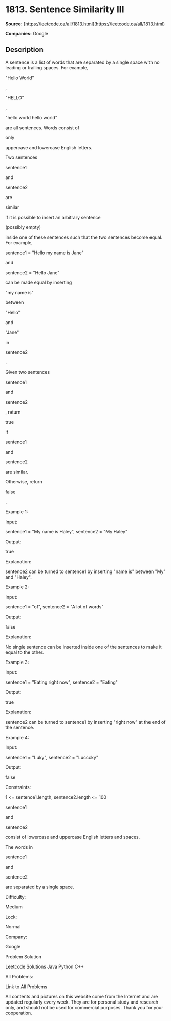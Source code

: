 # 1813. Sentence Similarity III

**Source:** [https://leetcode.ca/all/1813.html](https://leetcode.ca/all/1813.html)

**Companies:** Google

## Description

A sentence is a list of words that are separated by a single space with no leading or trailing spaces. For example,

"Hello World"

,

"HELLO"

,

"hello world hello world"

are all sentences. Words consist of

only

uppercase and lowercase English letters.

Two sentences

sentence1

and

sentence2

are

similar

if it is possible to insert an arbitrary sentence

(possibly empty)

inside one of these sentences such that the two sentences become equal. For example,

sentence1 = "Hello my name is Jane"

and

sentence2 = "Hello Jane"

can be made equal by inserting

"my name is"

between

"Hello"

and

"Jane"

in

sentence2

.

Given two sentences

sentence1

and

sentence2

, return

true

if

sentence1

and

sentence2

are similar.

Otherwise, return

false

.

Example 1:

Input:

sentence1 = "My name is Haley", sentence2 = "My Haley"

Output:

true

Explanation:

sentence2 can be turned to sentence1 by inserting "name is" between "My" and "Haley".

Example 2:

Input:

sentence1 = "of", sentence2 = "A lot of words"

Output:

false

Explanation:

No single sentence can be inserted inside one of the sentences to make it equal to the other.

Example 3:

Input:

sentence1 = "Eating right now", sentence2 = "Eating"

Output:

true

Explanation:

sentence2 can be turned to sentence1 by inserting "right now" at the end of the sentence.

Example 4:

Input:

sentence1 = "Luky", sentence2 = "Lucccky"

Output:

false

Constraints:

1 <= sentence1.length, sentence2.length <= 100

sentence1

and

sentence2

consist of lowercase and uppercase English letters and spaces.

The words in

sentence1

and

sentence2

are separated by a single space.

Difficulty:

Medium

Lock:

Normal

Company:

Google

Problem Solution

Leetcode Solutions Java Python C++

All Problems:

Link to All Problems

All contents and pictures on this website come from the Internet and are updated regularly every week. They are for personal study and research only, and should not be used for commercial purposes. Thank you for your cooperation.

